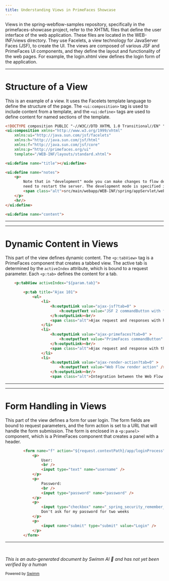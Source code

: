 ```yaml
---
title: Understanding Views in PrimeFaces Showcase
---
```

Views in the spring-webflow-samples repository, specifically in the primefaces-showcase project, refer to the XHTML files that define the user interface of the web application. These files are located in the WEB-INF/views directory. They use Facelets, a view technology for JavaServer Faces (JSF), to create the UI. The views are composed of various JSF and PrimeFaces UI components, and they define the layout and functionality of the web pages. For example, the login.xhtml view defines the login form of the application.

<SwmSnippet path="/primefaces-showcase/src/main/webapp/WEB-INF/views/home.xhtml" line="1">

---

# Structure of a View

This is an example of a view. It uses the Facelets template language to define the structure of the page. The `<ui:composition>` tag is used to include content from a template, and the `<ui:define>` tags are used to define content for named sections of the template.

```html
<!DOCTYPE composition PUBLIC "-//W3C//DTD XHTML 1.0 Transitional//EN" "https://www.w3.org/TR/xhtml1/DTD/xhtml1-transitional.dtd">
<ui:composition xmlns="http://www.w3.org/1999/xhtml"
	xmlns:ui="http://java.sun.com/jsf/facelets"
	xmlns:h="http://java.sun.com/jsf/html"
	xmlns:f="http://java.sun.com/jsf/core"
	xmlns:p="http://primefaces.org/ui"
	template="/WEB-INF/layouts/standard.xhtml">

<ui:define name="title"></ui:define>

<ui:define name="notes">
	<p>
		Note that in "development" mode you can make changes to flow definitions without the 
		need to restart the server. The development mode is specified in 
		<span class="alt">src/main/webapp/WEB-INF/spring/appServlet/webflow.xml</span>.
	</p>
	<hr/>
</ui:define>

<ui:define name="content">

```

---

</SwmSnippet>

<SwmSnippet path="/primefaces-showcase/src/main/webapp/WEB-INF/views/home.xhtml" line="22">

---

# Dynamic Content in Views

This part of the view defines dynamic content. The `<p:tabView>` tag is a PrimeFaces component that creates a tabbed view. The active tab is determined by the `activeIndex` attribute, which is bound to a request parameter. Each `<p:tab>` defines the content for a tab.

```html
	<p:tabView activeIndex="${param.tab}">

		<p:tab title="Ajax 101">
			<ul>
				<li>
					<h:outputLink value="ajax-jsf?tab=0" >
						<h:outputText value="JSF 2 commandButton with f:ajax" />
					</h:outputLink><br/>
					<span class="alt">Ajax request and responses with h:commandButton + nested f:ajax tag.</span>
				</li>
				<li>
					<h:outputLink value="ajax-primefaces?tab=0" >
						<h:outputText value="PrimeFaces commandButton" />
					</h:outputLink><br/>
					<span class="alt">Ajax request and response with the PrimeFaces commandButton.</span> 
				</li>
				<li>
					<h:outputLink value="ajax-render-action?tab=0" >
						<h:outputText value="Web Flow render action" />
					</h:outputLink><br/>
					<span class="alt">Integration between the Web Flow render action and PrimeFaces partial rendering.</span> 
```

---

</SwmSnippet>

<SwmSnippet path="/primefaces-showcase/src/main/webapp/WEB-INF/views/login.xhtml" line="28">

---

# Form Handling in Views

This part of the view defines a form for user login. The form fields are bound to request parameters, and the form action is set to a URL that will handle the form submission. The form is enclosed in a `<p:panel>` component, which is a PrimeFaces component that creates a panel with a header.

```html
		<form name="f" action="${request.contextPath}/app/loginProcess" method="post">
			<p>
				User:
				<br />
				<input type="text" name="username" />
			</p>
			<p>
				Password:
				<br />
				<input type="password" name="password" />
			</p>
			<p>
				<input type="checkbox" name="_spring_security_remember_me"/> 
				Don't ask for my password for two weeks
			</p>
			<p>
				<input name="submit" type="submit" value="Login" />
			</p>
		</form>
```

---

</SwmSnippet>

&nbsp;

*This is an auto-generated document by Swimm AI 🌊 and has not yet been verified by a human*

<SwmMeta version="3.0.0" repo-id="Z2l0aHViJTNBJTNBc3ByaW5nLXdlYmZsb3ctc2FtcGxlcyUzQSUzQWdpbGFkbmF2b3Q=" repo-name="spring-webflow-samples"><sup>Powered by [Swimm](/)</sup></SwmMeta>
